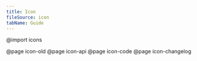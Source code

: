 ```yaml
---
title: Icon
fileSource: icon
tabName: Guide
---
```


@import icons

@page icon-old
@page icon-api
@page icon-code
@page icon-changelog
